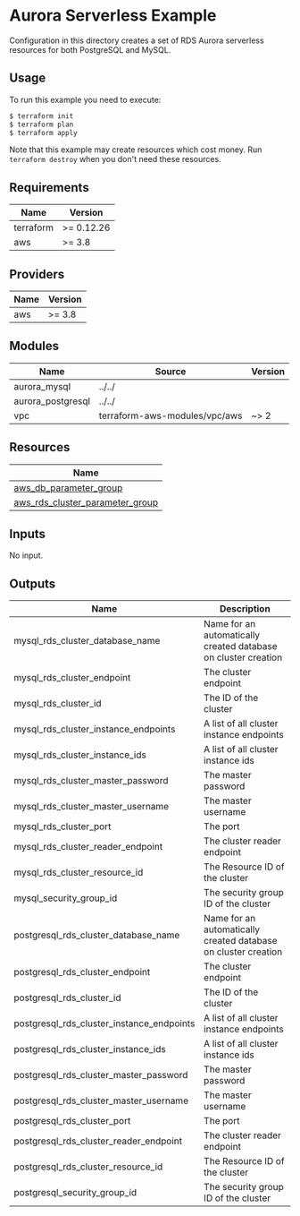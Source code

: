 # Aurora Serverless Example

Configuration in this directory creates a set of RDS Aurora serverless resources for both PostgreSQL and MySQL.

## Usage

To run this example you need to execute:

```bash
$ terraform init
$ terraform plan
$ terraform apply
```

Note that this example may create resources which cost money. Run `terraform destroy` when you don't need these resources.

<!-- BEGINNING OF PRE-COMMIT-TERRAFORM DOCS HOOK -->
## Requirements

| Name | Version |
|------|---------|
| terraform | >= 0.12.26 |
| aws | >= 3.8 |

## Providers

| Name | Version |
|------|---------|
| aws | >= 3.8 |

## Modules

| Name | Source | Version |
|------|--------|---------|
| aurora_mysql | ../../ |  |
| aurora_postgresql | ../../ |  |
| vpc | terraform-aws-modules/vpc/aws | ~> 2 |

## Resources

| Name |
|------|
| [aws_db_parameter_group](https://registry.terraform.io/providers/hashicorp/aws/latest/docs/resources/db_parameter_group) |
| [aws_rds_cluster_parameter_group](https://registry.terraform.io/providers/hashicorp/aws/latest/docs/resources/rds_cluster_parameter_group) |

## Inputs

No input.

## Outputs

| Name | Description |
|------|-------------|
| mysql\_rds\_cluster\_database\_name | Name for an automatically created database on cluster creation |
| mysql\_rds\_cluster\_endpoint | The cluster endpoint |
| mysql\_rds\_cluster\_id | The ID of the cluster |
| mysql\_rds\_cluster\_instance\_endpoints | A list of all cluster instance endpoints |
| mysql\_rds\_cluster\_instance\_ids | A list of all cluster instance ids |
| mysql\_rds\_cluster\_master\_password | The master password |
| mysql\_rds\_cluster\_master\_username | The master username |
| mysql\_rds\_cluster\_port | The port |
| mysql\_rds\_cluster\_reader\_endpoint | The cluster reader endpoint |
| mysql\_rds\_cluster\_resource\_id | The Resource ID of the cluster |
| mysql\_security\_group\_id | The security group ID of the cluster |
| postgresql\_rds\_cluster\_database\_name | Name for an automatically created database on cluster creation |
| postgresql\_rds\_cluster\_endpoint | The cluster endpoint |
| postgresql\_rds\_cluster\_id | The ID of the cluster |
| postgresql\_rds\_cluster\_instance\_endpoints | A list of all cluster instance endpoints |
| postgresql\_rds\_cluster\_instance\_ids | A list of all cluster instance ids |
| postgresql\_rds\_cluster\_master\_password | The master password |
| postgresql\_rds\_cluster\_master\_username | The master username |
| postgresql\_rds\_cluster\_port | The port |
| postgresql\_rds\_cluster\_reader\_endpoint | The cluster reader endpoint |
| postgresql\_rds\_cluster\_resource\_id | The Resource ID of the cluster |
| postgresql\_security\_group\_id | The security group ID of the cluster |
<!-- END OF PRE-COMMIT-TERRAFORM DOCS HOOK -->

